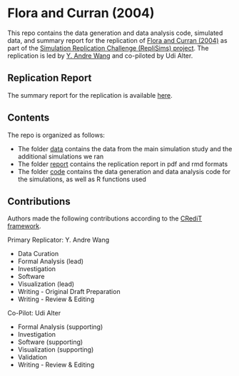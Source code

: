 # Flora and Curran (2004)

This repo contains the data generation and data analysis code, simulated data, and summary report for the replication of [Flora and Curran (2004)](https://psycnet.apa.org/record/2004-21445-005) as part of the [Simulation Replication Challenge (RepliSims) project](https://replisims.org/). The replication is led by [Y. Andre Wang](yilinandrewang.com) and co-piloted by Udi Alter.

## Replication Report
The summary report for the replication is available [here]().

## Contents
The repo is organized as follows:
- The folder [data](https://github.com/replisims/Flora_Curran_2004/tree/main/data) contains the data from the main simulation study and the additional simulations we ran
- The folder [report](https://github.com/replisims/Flora_Curran_2004/tree/main/Report) contains the replication report in pdf and rmd formats
- The folder [code](https://github.com/replisims/Flora_Curran_2004/tree/main/code) contains the data generation and data analysis code for the simulations, as well as R functions used

## Contributions
Authors made the following contributions according to the [CRediT framework](https://casrai.org/credit/).

Primary Replicator: Y. Andre Wang
- Data Curation
- Formal Analysis (lead)
- Investigation
- Software
- Visualization (lead)
- Writing - Original Draft Preparation
- Writing - Review & Editing

Co-Pilot: Udi Alter
- Formal Analysis (supporting)
- Investigation
- Software (supporting)
- Visualization (supporting)
- Validation
- Writing - Review & Editing
